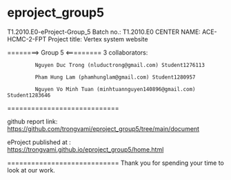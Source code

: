 # eproject_group5

T1.2010.E0-eProject-Group_5
Batch no.: T1.2010.E0
CENTER NAME: ACE-HCMC-2-FPT
Project title: Vertex system website


========> Group 5 <=========
3 collaborators:
             
             Nguyen Duc Trong (nluductrong@gmail.com) Student1276113

             Pham Hung Lam (phamhunglam@gmail.com) Student1280957
             
             Nguyen Vo Minh Tuan (minhtuannguyen140896@gmail.com) Student1283646
             
             
============================

github report link:  https://github.com/trongvami/eproject_group5/tree/main/document

eProject published at : https://trongvami.github.io/eproject_group5/home.html

============================
Thank you for spending your time to look at our work.
